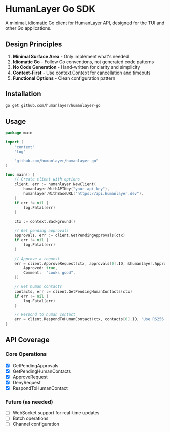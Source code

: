 # HumanLayer Go SDK

A minimal, idiomatic Go client for HumanLayer API, designed for the TUI and other Go applications.

## Design Principles

1. **Minimal Surface Area** - Only implement what's needed
2. **Idiomatic Go** - Follow Go conventions, not generated code patterns
3. **No Code Generation** - Hand-written for clarity and simplicity
4. **Context-First** - Use context.Context for cancellation and timeouts
5. **Functional Options** - Clean configuration pattern

## Installation

```bash
go get github.com/humanlayer/humanlayer-go
```

## Usage

```go
package main

import (
    "context"
    "log"

    "github.com/humanlayer/humanlayer-go"
)

func main() {
    // Create client with options
    client, err := humanlayer.NewClient(
        humanlayer.WithAPIKey("your-api-key"),
        humanlayer.WithBaseURL("https://api.humanlayer.dev"),
    )
    if err != nil {
        log.Fatal(err)
    }

    ctx := context.Background()

    // Get pending approvals
    approvals, err := client.GetPendingApprovals(ctx)
    if err != nil {
        log.Fatal(err)
    }

    // Approve a request
    err = client.ApproveRequest(ctx, approvals[0].ID, &humanlayer.ApprovalResponse{
        Approved: true,
        Comment:  "Looks good",
    })

    // Get human contacts
    contacts, err := client.GetPendingHumanContacts(ctx)
    if err != nil {
        log.Fatal(err)
    }

    // Respond to human contact
    err = client.RespondToHumanContact(ctx, contacts[0].ID, "Use RS256 for consistency")
}
```

## API Coverage

### Core Operations

- [x] GetPendingApprovals
- [x] GetPendingHumanContacts
- [x] ApproveRequest
- [x] DenyRequest
- [x] RespondToHumanContact

### Future (as needed)

- [ ] WebSocket support for real-time updates
- [ ] Batch operations
- [ ] Channel configuration
